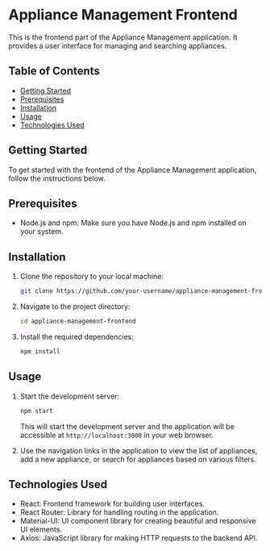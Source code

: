 
# Appliance Management Frontend

This is the frontend part of the Appliance Management application. It provides a user interface for managing and searching appliances.

## Table of Contents

- [Getting Started](#getting-started)
- [Prerequisites](#prerequisites)
- [Installation](#installation)
- [Usage](#usage)
- [Technologies Used](#technologies-used)

## Getting Started

To get started with the frontend of the Appliance Management application, follow the instructions below.

## Prerequisites

- Node.js and npm: Make sure you have Node.js and npm installed on your system.

## Installation

1. Clone the repository to your local machine:

   ```bash
   git clone https://github.com/your-username/appliance-management-frontend.git
   ```

2. Navigate to the project directory:

   ```bash
   cd appliance-management-frontend
   ```

3. Install the required dependencies:

   ```bash
   npm install
   ```

## Usage

1. Start the development server:

   ```bash
   npm start
   ```

   This will start the development server and the application will be accessible at `http://localhost:3000` in your web browser.

2. Use the navigation links in the application to view the list of appliances, add a new appliance, or search for appliances based on various filters.

## Technologies Used

- React: Frontend framework for building user interfaces.
- React Router: Library for handling routing in the application.
- Material-UI: UI component library for creating beautiful and responsive UI elements.
- Axios: JavaScript library for making HTTP requests to the backend API.
